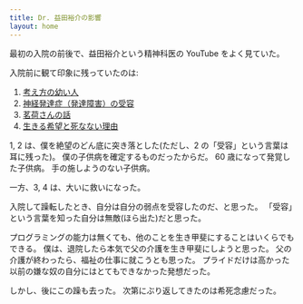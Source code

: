 ```yaml
---
title: Dr. 益田裕介の影響
layout: home
---
```

最初の入院の前後で、益田裕介という精神科医の YouTube をよく見ていた。

入院前に観て印象に残っていたのは:
1. [考え方の幼い人](https://www.youtube.com/watch?v=A-IRYSIgk-M)
2. [神経発達症（発達障害）の受容](https://www.youtube.com/watch?v=D0BsVWbEGIQ)
3. [茗荷さんの話](https://www.youtube.com/watch?v=pXriRFsuYD8&t=637s)
4. [生きる希望と死なない理由](https://www.youtube.com/watch?v=siQMR9xWKMA)

1, 2 は、僕を絶望のどん底に突き落とした(ただし、2 の「受容」という言葉は耳に残った)。
僕の子供病を確定するものだったからだ。
60 歳になって発覚した子供病。
手の施しようのない子供病。

一方、3, 4 は、大いに救いになった。

入院して躁転したとき、自分は自分の弱点を受容したのだ、と思った。
「受容」という言葉を知った自分は無敵(ほら出た)だと思った。

プログラミングの能力は無くても、他のことを生き甲斐にすることはいくらでもできる。
僕は、退院したら本気で父の介護を生き甲斐にしようと思った。
父の介護が終わったら、福祉の仕事に就こうとも思った。
プライドだけは高かった以前の嫌な奴の自分にはとてもできなかった発想だった。

しかし、後にこの躁も去った。
次第にぶり返してきたのは希死念慮だった。
